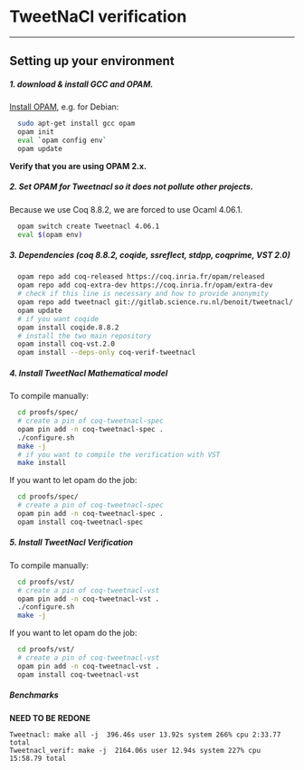 # TweetNaCl verification
-------------------------------

## Setting up your environment

##### 1. download & install GCC and OPAM.

[Install OPAM][1], e.g. for Debian:

```bash
  sudo apt-get install gcc opam
  opam init
  eval `opam config env`
  opam update
```

**Verify that you are using OPAM 2.x.**

##### 2. Set OPAM for Tweetnacl so it does not pollute other projects.

Because we use Coq 8.8.2, we are forced to use Ocaml 4.06.1.

```bash
  opam switch create Tweetnacl 4.06.1
  eval $(opam env)
```

##### 3. Dependencies (coq 8.8.2, coqide, ssreflect, stdpp, coqprime, VST 2.0)


```bash
  opam repo add coq-released https://coq.inria.fr/opam/released
  opam repo add coq-extra-dev https://coq.inria.fr/opam/extra-dev
  # check if this line is necessary and how to provide anonymity
  opam repo add tweetnacl git://gitlab.science.ru.nl/benoit/tweetnacl/
  opam update
  # if you want coqide
  opam install coqide.8.8.2
  # install the two main repository
  opam install coq-vst.2.0
  opam install --deps-only coq-verif-tweetnacl
```

##### 4. Install TweetNacl Mathematical model

To compile manually:

```bash
  cd proofs/spec/
  # create a pin of coq-tweetnacl-spec
  opam pin add -n coq-tweetnacl-spec .
  ./configure.sh
  make -j
  # if you want to compile the verification with VST
  make install
```

If you want to let opam do the job:

```bash
  cd proofs/spec/
  # create a pin of coq-tweetnacl-spec
  opam pin add -n coq-tweetnacl-spec .
  opam install coq-tweetnacl-spec
```

##### 5. Install TweetNacl Verification

To compile manually:

```bash
  cd proofs/vst/
  # create a pin of coq-tweetnacl-vst
  opam pin add -n coq-tweetnacl-vst .
  ./configure.sh
  make -j
```

If you want to let opam do the job:

```bash
  cd proofs/vst/
  # create a pin of coq-tweetnacl-vst
  opam pin add -n coq-tweetnacl-vst .
  opam install coq-tweetnacl-vst
```

##### Benchmarks

**NEED TO BE REDONE**

```
Tweetnacl: make all -j  396.46s user 13.92s system 266% cpu 2:33.77 total
Tweetnacl_verif: make -j  2164.06s user 12.94s system 227% cpu 15:58.79 total
```

[1]: https://opam.ocaml.org/doc/Install.html
